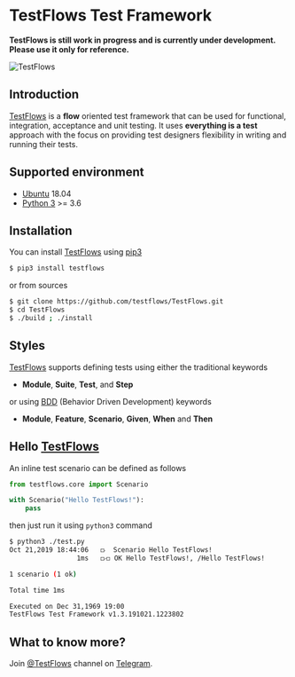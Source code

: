 # TestFlows Test Framework

**TestFlows is still work in progress and is currently under development.
Please use it only for reference.**

![TestFlows](https://raw.githubusercontent.com/testflows/TestFlows-ArtWork/master/images/logo.png)

## Introduction

[TestFlows] is a **flow** oriented test framework that can be used for functional,
integration, acceptance and unit testing. It uses **everything is a test** approach
with the focus on providing test designers flexibility in writing and running their tests.

## Supported environment

* [Ubuntu] 18.04
* [Python 3] >= 3.6

## Installation

You can install [TestFlows] using [pip3]

```bash
$ pip3 install testflows
```

or from sources

```bash
$ git clone https://github.com/testflows/TestFlows.git
$ cd TestFlows
$ ./build ; ./install
```

## Styles

[TestFlows] supports defining tests using either the traditional keywords

*  **Module**, **Suite**, **Test**, and **Step**

or using [BDD] (Behavior Driven Development) keywords

* **Module**, **Feature**, **Scenario**, **Given**, **When** and **Then**

## Hello [TestFlows]

An inline test scenario can be defined as follows

```python
from testflows.core import Scenario

with Scenario("Hello TestFlows!"):
    pass
```

then just run it using `python3` command

```bash
$ python3 ./test.py 
Oct 21,2019 18:44:06   ⟥  Scenario Hello TestFlows!
                 1ms   ⟥⟤ OK Hello TestFlows!, /Hello TestFlows!

1 scenario (1 ok)

Total time 1ms

Executed on Dec 31,1969 19:00
TestFlows Test Framework v1.3.191021.1223802
```

## What to know more?

Join [@TestFlows] channel on [Telegram].

[@TestFlows]: https://telegram.me/testflows
[Telegram]: https://telegram.org/
[BDD]: https://en.wikipedia.org/wiki/Behavior-driven_development
[TestFlows]: https://github.com/testflows/testflows
[pip3]: https://github.com/pypa/pip
[Python 3]: https://www.python.org/
[Ubuntu]: https://ubuntu.com/ 
